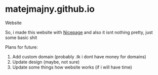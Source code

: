 # matejmajny.github.io
Website

So, i made this website with [Nicepage](https://nicepage.com/) and also it isnt nothing pretty, just some basic shit

Plans for future:
1. Add custom domain (probably .tk i dont have money for domains)
2. Update design (maybe, not sure)
3. Update some things how website works (if i will have time)
             

